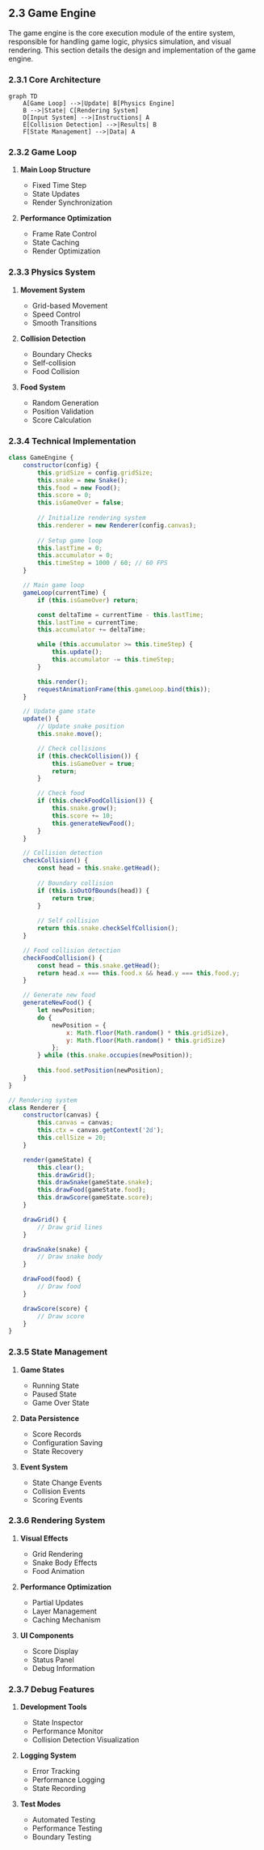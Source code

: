 ## 2.3 Game Engine

The game engine is the core execution module of the entire system, responsible for handling game logic, physics simulation, and visual rendering. This section details the design and implementation of the game engine.

### 2.3.1 Core Architecture

```mermaid
graph TD
    A[Game Loop] -->|Update| B[Physics Engine]
    B -->|State| C[Rendering System]
    D[Input System] -->|Instructions| A
    E[Collision Detection] -->|Results| B
    F[State Management] -->|Data| A
```

### 2.3.2 Game Loop

1. **Main Loop Structure**
   - Fixed Time Step
   - State Updates
   - Render Synchronization

2. **Performance Optimization**
   - Frame Rate Control
   - State Caching
   - Render Optimization

### 2.3.3 Physics System

1. **Movement System**
   - Grid-based Movement
   - Speed Control
   - Smooth Transitions

2. **Collision Detection**
   - Boundary Checks
   - Self-collision
   - Food Collision

3. **Food System**
   - Random Generation
   - Position Validation
   - Score Calculation

### 2.3.4 Technical Implementation

```javascript
class GameEngine {
    constructor(config) {
        this.gridSize = config.gridSize;
        this.snake = new Snake();
        this.food = new Food();
        this.score = 0;
        this.isGameOver = false;
        
        // Initialize rendering system
        this.renderer = new Renderer(config.canvas);
        
        // Setup game loop
        this.lastTime = 0;
        this.accumulator = 0;
        this.timeStep = 1000 / 60; // 60 FPS
    }

    // Main game loop
    gameLoop(currentTime) {
        if (this.isGameOver) return;

        const deltaTime = currentTime - this.lastTime;
        this.lastTime = currentTime;
        this.accumulator += deltaTime;

        while (this.accumulator >= this.timeStep) {
            this.update();
            this.accumulator -= this.timeStep;
        }

        this.render();
        requestAnimationFrame(this.gameLoop.bind(this));
    }

    // Update game state
    update() {
        // Update snake position
        this.snake.move();

        // Check collisions
        if (this.checkCollision()) {
            this.isGameOver = true;
            return;
        }

        // Check food
        if (this.checkFoodCollision()) {
            this.snake.grow();
            this.score += 10;
            this.generateNewFood();
        }
    }

    // Collision detection
    checkCollision() {
        const head = this.snake.getHead();
        
        // Boundary collision
        if (this.isOutOfBounds(head)) {
            return true;
        }
        
        // Self collision
        return this.snake.checkSelfCollision();
    }

    // Food collision detection
    checkFoodCollision() {
        const head = this.snake.getHead();
        return head.x === this.food.x && head.y === this.food.y;
    }

    // Generate new food
    generateNewFood() {
        let newPosition;
        do {
            newPosition = {
                x: Math.floor(Math.random() * this.gridSize),
                y: Math.floor(Math.random() * this.gridSize)
            };
        } while (this.snake.occupies(newPosition));
        
        this.food.setPosition(newPosition);
    }
}

// Rendering system
class Renderer {
    constructor(canvas) {
        this.canvas = canvas;
        this.ctx = canvas.getContext('2d');
        this.cellSize = 20;
    }

    render(gameState) {
        this.clear();
        this.drawGrid();
        this.drawSnake(gameState.snake);
        this.drawFood(gameState.food);
        this.drawScore(gameState.score);
    }

    drawGrid() {
        // Draw grid lines
    }

    drawSnake(snake) {
        // Draw snake body
    }

    drawFood(food) {
        // Draw food
    }

    drawScore(score) {
        // Draw score
    }
}
```

### 2.3.5 State Management

1. **Game States**
   - Running State
   - Paused State
   - Game Over State

2. **Data Persistence**
   - Score Records
   - Configuration Saving
   - State Recovery

3. **Event System**
   - State Change Events
   - Collision Events
   - Scoring Events

### 2.3.6 Rendering System

1. **Visual Effects**
   - Grid Rendering
   - Snake Body Effects
   - Food Animation

2. **Performance Optimization**
   - Partial Updates
   - Layer Management
   - Caching Mechanism

3. **UI Components**
   - Score Display
   - Status Panel
   - Debug Information

### 2.3.7 Debug Features

1. **Development Tools**
   - State Inspector
   - Performance Monitor
   - Collision Detection Visualization

2. **Logging System**
   - Error Tracking
   - Performance Logging
   - State Recording

3. **Test Modes**
   - Automated Testing
   - Performance Testing
   - Boundary Testing